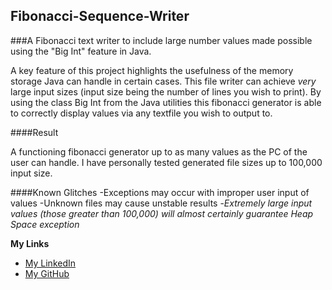 ## Fibonacci-Sequence-Writer

###A Fibonacci text writer to include large number values made possible using the "Big Int" feature in Java.

A key feature of this project highlights the usefulness of the memory storage Java can handle in certain cases. This file writer can achieve *very* large input sizes (input size being the number of lines you wish to print). By using the class Big Int from the Java utilities this fibonacci generator is able to correctly display values via any textfile you wish to output to.

####Result

A functioning fibonacci generator up to as many values as the PC of the user can handle. I have personally tested generated file sizes up to 100,000 input size.

####Known Glitches
-Exceptions may occur with improper user input of values
-Unknown files may cause unstable results
-*Extremely large input values (those greater than 100,000) will almost certainly guarantee Heap Space exception*

**My Links**

- [My LinkedIn](http://linkedin.com/in/dillonmabry)
- [My GitHub](https://github.com/dillonmabry/)

